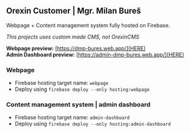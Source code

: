 ## Orexin Customer | Mgr. Milan Bureš

Webpage + Content management system fully hosted on Firebase.      
 
*This projects uses custom made CMS, not OrexinCMS*

__Webpage preview:__  [https://dmp-bures.web.app/](HERE)  
__Admin Dashboard preview:__  [https://admin-dmp-bures.web.app/](HERE)  
### Webpage
- Firebase hosting target name: `webpage`
- Deploy using `firebase deploy --only hosting:webpage`
### Content management system | admin dashboard
- Firebase hosting target name: `admin-dashboard`
- Deploy using `firebase deploy --only hosting:admin-dashboard` 